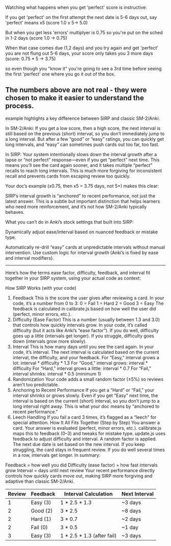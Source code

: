 Watching what happens when you get 'perfect' score is instructive:

If you get 'perfect' on the first attempt the next date is 5-6 days out, say 'perfect' means x5 (score 1.0 x 5-> 5.0)

But when you get less 'errors' multiplyer is 0.75 so you're put on the sched in 1-2 days (score 1.0 -> 0.75)

When that case comes due (1,2 days) and you try again and get 'perfect' you are not flung out 5-6 days, your score only takes you 3 more days (score: 0.75 * 5 -> 3.75)

so even though you "know it" you're going to see a 3rd time before seeing the first 'perfect' one where you go it out of the box.

The numbers above are not real - they were chosen to make it easier to understand the process.
----------------------------------------------------------------------------------------------

example highlights a key difference between SIRP and classic SM-2/Anki:

In SM-2/Anki: If you get a low score, then a high score, the next interval is still based on the previous (short) interval, so you don’t immediately jump to a long interval. But after a few “good” or “easy” ratings, you can quickly get long intervals, and “easy” can sometimes push cards out too far, too fast.

In SIRP: Your system intentionally slows down the interval growth after a lapse or “not perfect” response—even if you get “perfect” next time. This means you’ll see the card again sooner, and it takes multiple “perfect” recalls to reach long intervals. This is much more forgiving for inconsistent recall and prevents cards from escaping review too quickly.

Your doc’s example (x0.75, then x5 = 3.75 days, not 5+) makes this clear:

SIRP’s interval growth is “anchored” to recent performance, not just the latest answer. This is a subtle but important distinction that helps learners who need more reinforcement, and it’s not how SM-2/Anki typically behaves.

What you can’t do in Anki’s stock settings that built into SIRP:

Dynamically adjust ease/interval based on nuanced feedback or mistake type.

Automatically re-drill “easy” cards at unpredictable intervals without manual intervention.
Use custom logic for interval growth (Anki’s is fixed by ease and interval modifiers).

---

Here’s how the terms ease factor, difficulty, feedback, and interval fit together in your SIRP system, using your actual code as context:

How SIRP Works (with your code)

1. Feedback
   This is the score the user gives after reviewing a card.
   In your code, it’s a number from 0 to 3:
   0 = Fail
   1 = Hard
   2 = Good
   3 = Easy
   The feedback is calculated in calibrate.js based on how well the user did (perfect, minor errors, etc.).
2. Difficulty (Ease Factor)
   This is a number (usually between 1.3 and 3.0) that controls how quickly intervals grow.
   In your code, it’s called difficulty (but it acts like Anki’s “ease factor”).
   If you do well, difficulty goes up a little (intervals get longer).
   If you struggle, difficulty goes down (intervals grow more slowly).
3. Interval
   This is how many days until you see the card again.
   In your code, it’s interval.
   The next interval is calculated based on the current interval, the difficulty, and your feedback.
   For “Easy,” interval grows a lot: interval * difficulty * 1.3
   For “Good,” interval grows: interval * difficulty
   For “Hard,” interval grows a little: interval * 0.7
   For “Fail,” interval shrinks: interval * 0.5 (minimum 1)
4. Randomization
   Your code adds a small random factor (±5%) so reviews aren’t too predictable.
5. Anchoring to Recent Performance
   If you get a “Hard” or “Fail,” your interval shrinks or grows slowly.
   Even if you get “Easy” next time, the interval is based on the current (short) interval, so you don’t jump to a long interval right away.
   This is what your doc means by “anchored to recent performance.”
6. Leech Handling
   If you fail a card 3 times, it’s flagged as a “leech” for special attention.
   How It All Fits Together (Step by Step)
   You answer a card.
   Your answer is evaluated (perfect, minor errors, etc.).
   calibrate.js maps this to feedback (0–3) and tweaks for mistake type.
   update.js uses feedback to adjust difficulty and interval.
   A random factor is applied.
   The next due date is set based on the new interval.
   If you keep struggling, the card stays in frequent review. If you do well several times in a row, intervals get longer.
   In summary:

Feedback = how well you did
Difficulty (ease factor) = how fast intervals grow
Interval = days until next review
Your recent performance directly controls how quickly cards move out, making SIRP more forgiving and adaptive than classic SM-2/Anki.




| Review | Feedback | Interval Calculation       | Next Interval |
| -------- | ---------- | ---------------------------- | --------------- |
| 1      | Easy (3) | 1 * 2.5 * 1.3              | ~3 days       |
| 2      | Good (2) | 3 * 2.5                    | ~8 days       |
| 2      | Hard (1) | 3 * 0.7                    | ~2 days       |
| 2      | Fail (0) | 3 * 0.5                    | ~1 day        |
| 3      | Easy (3) | 1 * 2.5 * 1.3 (after fail) | ~3 days       |
